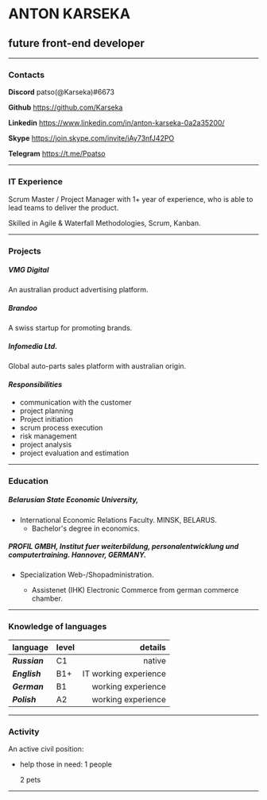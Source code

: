 
# ANTON KARSEKA

## future front-end developer

---
### Contacts
__Discord__ patso(@Karseka)#6673

__Github__ https://github.com/Karseka

__Linkedin__ https://www.linkedin.com/in/anton-karseka-0a2a35200/ 

__Skype__ https://join.skype.com/invite/iAy73nfJ42PO

__Telegram__ https://t.me/Ppatso

---

### IT Experience

Scrum Master / Project Manager with 1+ year of experience, who is able to lead teams to deliver the product. 

Skilled in Agile & Waterfall Methodologies, Scrum, Kanban.

---

### Projects

##### VMG Digital
An australian product advertising platform.  
##### Brandoo 
A swiss startup for promoting brands.
##### Infomedia Ltd.
Global auto-parts sales platform with australian origin.

#### _Responsibilities_
- communication with the customer
- project planning
- Project initiation
- scrum process execution
- risk management
- project analysis
- project evaluation and estimation

---
### Education

##### Belarusian State Economic University,
- International Economic Relations Faculty. MINSK, BELARUS.
  - Bachelor's degree in economics.
##### PROFIL GMBH, Institut  fuer weiterbildung, personalentwicklung und computertraining. Hаnnover, GERMANY.
   - Specialization Web-/Shopadministration.

     - Assistenet (IHK) Electronic Commerce from german commerce chamber.
---

### Knowledge of languages
language | level | details
:--------|:------|--------:
___Russian___ | C1  | native
___English___ | B1+ |IT working experience
___German___ | B1  |working experience
___Polish___ | A2  |working experience

---
### Activity

An active civil position:
   - help those in need:
      1 people
      
      2 pets
___

